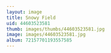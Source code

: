 ```yaml
---
layout: image
title: Snowy Field
uid: 44603523581
thumb: images/thumbs/44603523581.jpg
image: images/44603523581.jpg
album: 72157701193557585
---
```


